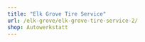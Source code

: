 ```yaml
---
title: "Elk Grove Tire Service"
url: /elk-grove/elk-grove-tire-service-2/
shop: Autowerkstatt
---
```

